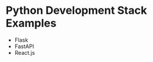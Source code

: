 # Python Development Stack Examples

<ul>
    <li> Flask </li>
    <li> FastAPI  </li>
    <li> React.js </li>
</ul>